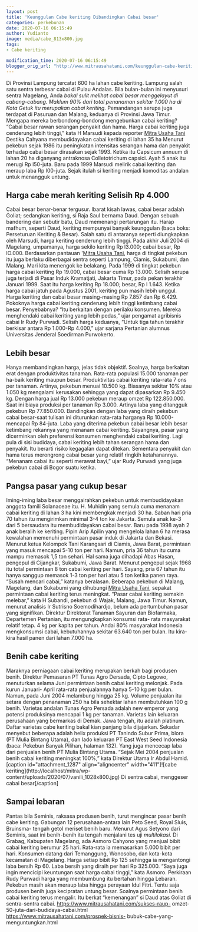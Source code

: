 ```yaml
---
layout: post
title: 'Keunggulan Cabe keriting Dibandingkan Cabai besar'
categories: perkebunan
date: 2020-07-16 06:15:49
author: Yudianto
image: media/cabe_813x800.jpg
tags:
- Cabe keriting

modification_time: 2020-07-16 06:15:49
blogger_orig_url: "http://www.mitrausahatani.com/keunggulan-cabe-keriting-dibandingkan.html"
---
```


Di Provinsi Lampung tercatat 600 ha lahan cabe keriting. Lampung salah satu
sentra terbesar cabai di Pulau Andalas. Bila bulan-bulan ini menyusuri sentra
Magelang, Anda _bakal sulit melihat cabai besar menggelayut di cabang-cabang.
Maklum 90% dari total penanaman sekitar 1.000 ha di Kota Getuk itu merupakan
cabai keriting._ Pemandangan serupa juga terdapat di Pasuruan dan Malang,
keduanya di Provinsi Jawa Timur. Mengapa mereka berbondong-bondong mengebunkan
cabai keriting? “Cabai besar rawan serangan penyakit dan hama. Harga cabai
keriting juga cenderung lebih tinggi,” kata H Marsudi kepada reporter [Mitra
Usaha Tani](https://www.mitrausahatani.com) Destika Cahyana membudidayakan cabai
keriting di lahan 35 ha Menurut pekebun sejak 1986 itu peningkatan intensitas
serangan hama dan penyakit terhadap cabai besar dirasakan sejak 1993. Ketika
itu Capsicum annuum di lahan 20 ha diganyang antraknosa Colletotrichum
capsici. Ayah 5 anak itu merugi Rp l50-juta. Baru pada 1999 Marsudi melirik
cabai keriting dan meraup laba Rp l00-juta. Sejak itulah si keriting menjadi
komoditas andalan untuk menangguk untung.

## Harga cabe merah keriting Selisih Rp 4.000

Cabai besar benar-benar tergusur. Ibarat kisah lawas, cabai besar adalah
Goliat; sedangkan keriting, si Raja Saul bernama Daud. Dengan sebuah bandering
dan sebutir batu, Daud memenangi pertarungan itu. Harap mafhum, seperti Daud,
keriting mempunyai banyak keunggulan (baca boks: Perseturuan Keriting &
Besar). Salah satu di antaranya seperti diungkapkan oleh Marsudi, harga
keriting cenderung lebih tinggi. Pada akhir Juli 2004 di Magelang, umpamanya,
harga sekilo keriting Rp l3.000; cabai besar, Rp lO.000. Berdasarkan pantauan
'[Mitra Usaha Tani](https://www.mitrausahatani.com), harga di tingkat pekebun itu juga
berlaku diberbagai sentra seperti Lampung, Ciamis, Sukabumi, dan Malang. Mari
kita menengok ke belakang. Pada 1999 di tingkat pekebun harga cabai keriting
Rp 19.000, cabai besar cuma Rp 13.000. Selisih serupa juga terjadi di Pasar
Induk Kramatjati, Jakarta Timur, pada pekan terakhir Januari 1999. Saat itu
harga keriting Rp 18.000; besar, Rp l 1.643. Ketika harga cabai jatuh pada
Agustus 2001, keriting pun masih lebih unggul. Harga keriting dan cabai besar
masing-masing Rp 7.857 dan Rp 6.429. Pokoknya harga cabai keriting cenderung
lebih tinggi ketimbang cabai besar. Penyebabnya? “Itu berkaitan dengan
perilaku konsumen. Mereka menghendaki cabai keriting yang lebih pedas,” ujar
pengamat agribisnis cabai Ir Rudy Purwadi. Selisih harga keduanya, “Untuk tiga
tahun terakhir berkisar antara Rp 1.000-Rp 4.000,” ujar sarjana Pertanian
alumnus Universitas Jenderal Soedirman Purwokerto.

## Lebih besar

Hanya membandingkan harga, jelas tidak objektif. Soalnya, harga berkaitan erat
dengan produktivitas tanaman. Rata-rata populasi 15.000 tanaman per ha-baik
keriting maupun besar. Produktivitas cabai keriting rata-rata 7 ons per
tanaman. Artinya, pekebun menuai 10.500 kg. Biasanya sekitar 10% atau 1.050 kg
mengalami kerusakan sehingga yang dapat dipasarkan Rp 9.450 kg. Dengan harga
jual Rp 13.000 pekebun meraup omzet Rp 122.850.000. Saat ini biaya produksi
per tanaman Rp 3.000. Artinya laba yang ditangguk pekebun Rp 77.850.000.
Bandingkan dengan laba yang diraih pekebun cabai besar-saat tulisan ini
diturunkan rata-rata harganya Rp 10.000-mencapai Rp 84-juta. Laba yang
diterima pekebun cabai besar lebih besar ketimbang rekannya yang menanam cabai
keriting. Sayangnya, pasar yang dicerminkan oleh preferensi konsumen
menghendaki cabai keriting. Lagi pula di sisi budidaya, cabai keriting lebih
tahan serangan hama dan penyakit. Itu berarti risiko kegagalan dapat ditekan.
Sementara penyakit dan hama terus merongrong cabai besar yang relatif ringkih
ketahanannya. “Menanam cabai itu seperti merawat bayi,” ujar Rudy Purwadi yang
juga pekebun cabai di Bogor suatu ketika.

## Pangsa pasar yang cukup besar

Iming-iming laba besar menggairahkan pekebun untuk membudidayakan anggota
famili Solanaceae itu. H. Muhidin yang semula cuma menanam cabai keriting di
lahan 3 ha kini membengkak menjadi 30 ha. Saban hari pria 70 tahun itu
mengirimkan minimal 3-4 ton ke Jakarta. Semula anak ke-3 dari 5 bersaudara itu
membudidayakan cabai besar. Baru pada 1998 ayah 2 anak beralih ke keriting.
Pipin Arip Apilin yang mengelola lahan 6 ha merasa kewalahan memenuhi
permintaan pasar induk di Jakarta dan Bekasi. Menurut ketua Kelompok Tani
Karangsari di Ciamis, Jawa Barat, permintaan yang masuk mencapai 5-10 ton per
hari. Namun, pria 36 tahun itu cuma mampu memasok 1,5 ton sehari. Hal sama
juga dihadapi Abas Hasan, pengepul di Cijangkar, Sukabumi, Jawa Barat. Menurut
pengepul sejak 1968 itu total permintaan 8 ton cabai keriting per hari.
Sayang, pria 67 tahun itu hanya sanggup memasok 1-3 ton per hari atau 5 ton
ketika panen raya. “Susah mencari cabai,” katanya beralasan. Beberapa pekebun
di Malang, Magelang, dan Sukabumi yang dihubungi [Mitra Usaha
Tani](https://www.mitrausahatani.com), sepakat permintaan cabai keriting terus
meningkat. “Pasar cabai keriting semakin melebar,” kata H Subandi, pekebun di
Wajak, Malang, Jawa Timur. Namun, menurut analisis Ir Sutrisno Soemodihardjo,
belum ada pertumbuhan pasar yang signifikan. Direktur Direktorat Tanaman
Sayuran dan Biofarmaka, Departemen Pertanian, itu mengungkapkan konsumsi rata-
rata masyarakat relatif tetap. 4 kg per kapita per tahun. Andai 80% masyarakat
Indonesia mengkonsumsi cabai, kebutuhannya sekitar 63.640 ton per bulan. Itu
kira-kira hasil panen dari lahan 7.000 ha.

## Benih cabe keriting

Maraknya perniagaan cabai keriting merupakan berkah bagi produsen benih.
Direktur Pemasaran PT Tunas Agro Dersada, Cipto Legowo, menuturkan selama Juni
permintaan benih cabai keriting melonjak. Pada kurun Januari- April rata-rata
penjualannya hanya 5-10 kg per bulan. Namun, pada Juni 2004 melambung hingga
25 kg. Volume penjualan itu setara dengan penanaman 250 ha bila sehektar lahan
membutuhkan 100 g benih. Varietas andalan Tunas Agro Persada adalah new
emperor yang potensi produksinya mencapai 1 kg per tanaman. Varietas lain
keluaran perusahaan yang bermarkas di Demak. Jawa tengah, itu adalah platinum.
Daftar varietas cabe keriting bakal kian panjang bila dijajarkan. Sekadar
menyebut beberapa adalah helix produksi PT Tanindo Subur Prima, blora (PT
Mulia Bintang Utama), dan lado keluaran PT East West Seed Indonesia (baca:
Pekebun Banyak Pilihan, halaman 132). Yang juga mencecap laba dari penjualan
benih PT Mulia Bintang Utama. “Sejak Mei 2004 penjualan benih cabai keriting
meningkat 100%,” kata Direktur Utama Ir Abdul Hamid. [caption
id="attachment_1287" align="aligncenter" width="411"]![cabe
keriting](http://localhost/mitra/wp-
content/uploads/2020/07/vanili_1028x800.jpg) Di sentra cabai, menggeser cabai
besar[/caption]

## Sampai lebaran

Pantas bila Seminis, raksasa produsen benih, turut mengincar pasar benih cabe
keriting. Gabungan 12 perusahaan-antara lain Peto Seed, Royal Sluis, Bruinsma-
tengah getol meriset benih baru. Menurut Agus Setyono dari Seminis, saat ini
benih-benih itu tengah menjalani tes uji _multilokasi_. Di Grabag, Kabupaten
Magelang, ada Asmoro Cahyono yang menjual bibit cabai keriting berumur 25
hari. Rata-rata ia memasarkan 5.000 bibit per hari. Konsumen datang dari
Temanggung, Wonosobo, dan kota-kota kecamatan di Magelang. Harga setiap bibit
Rp 125 sehingga ia mengantongi laba bersih Rp 60. Laba bersih yang diraih per
hari Rp 325.000. “Saya juga ingin mencicipi keuntungan saat harga cabai
tinggi,” kata Asmoro. Perkiraan Rudy Purwadi harga yang membumbung itu
bertahan hingga Lebaran. Pekebun masih akan meraup laba hingga perayaan Idul
Fitri. Tentu saja produsen benih juga kecipratan untung besar. Soalnya
permintaan benih cabai keriting terus mengalir. Itu berkat “kemenangan” si
Daud atas Goliat di sentra-sentra cabai. https://www.mitrausahatani.com/sukses-raup-
omzet-50-juta-dari-budidaya-cabai.html https://www.mitrausahatani.com/prospek-bisnis-
bubuk-cabe-yang-menguntungkan.html


